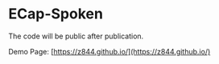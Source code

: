 # ECap-Spoken
The code will be public after publication.

Demo Page: [https://z844.github.io/](https://z844.github.io/)
